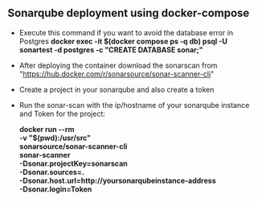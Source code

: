 ## Sonarqube deployment using docker-compose
- Execute this command if you want to avoid the database error in Postgres
  **docker exec -it $(docker compose ps -q db) psql -U sonartest -d postgres -c "CREATE DATABASE sonar;"**

- After deploying the container download the sonarscan from "https://hub.docker.com/r/sonarsource/sonar-scanner-cli"
- Create a project in your sonarqube and also create a token
- Run the sonar-scan with the ip/hostname of your sonarqube instance and Token for the project:

  **docker run --rm \
  -v "$(pwd):/usr/src" \
  sonarsource/sonar-scanner-cli \
  sonar-scanner \
    -Dsonar.projectKey=sonarscan \
    -Dsonar.sources=. \
    -Dsonar.host.url=http://yoursonarqubeinstance-address \
    -Dsonar.login=Token**
